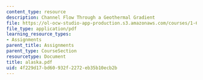 ```yaml
---
content_type: resource
description: Channel Flow Through a Geothermal Gradient
file: https://ol-ocw-studio-app-production.s3.amazonaws.com/courses/1-63-advanced-fluid-dynamics-of-the-environment-fall-2002/4f229d17bd60932f2272eb35b10ecb2b_alaska.pdf
file_type: application/pdf
learning_resource_types:
- Assignments
parent_title: Assignments
parent_type: CourseSection
resourcetype: Document
title: alaska.pdf
uid: 4f229d17-bd60-932f-2272-eb35b10ecb2b
---
```

